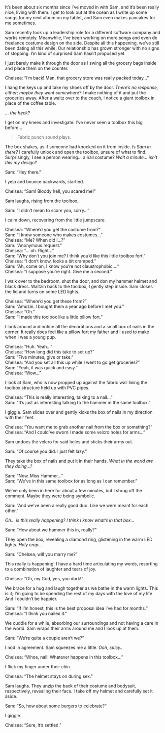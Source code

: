 It’s been about six months since I’ve moved in with Sam, and it’s been really nice, living with them. I get to look out at the ocean as I write up some songs for my next album on my tablet, and Sam even makes pancakes for me sometimes. 

Sam recently took up a leadership role for a different software company and works remotely. Meanwhile, I’ve been working on more songs and even do freelance costume design on the side. Despite all this happening, we’ve still been dating all this while. Our relationship has grown stronger with no signs of stopping. I’m kind of surprised Sam hasn’t proposed yet.

I just barely make it through the door as I swing all the grocery bags inside and place them on the counter.

Chelsea: “I’m back! Man, that grocery store was really packed today…”

I hang the keys up and take my shoes off by the door. *There’s no response, either; maybe they went somewhere?* I make nothing of it and put the groceries away. After a waltz over to the couch, I notice a giant toolbox in place of the coffee table.

*… the heck?*

I get on my knees and investigate. I’ve never seen a toolbox this big before…

> Fabric punch sound plays.
> 

The box shakes, as if someone had knocked on it from inside. *Is Sam in there?* I carefully unlock and open the toolbox, unsure of what to find. Surprisingly, I see a person wearing… a nail costume? *Wait a minute… isn’t this my design?*

Sam: “Hey there.”

I yelp and bounce backwards, startled.

Chelsea: “Sam! Bloody hell, you scared me!”

Sam laughs, rising from the toolbox.

Sam: “I didn’t mean to scare you, sorry…”

I calm down, recovering from the little jumpscare.

Chelsea: “Where’d you get the costume from?”  
Sam: “I know someone who makes costumes…”  
Chelsea: “Me? When did I…?”  
Sam: “Anonymous request.”  
Chelsea: “… oh. Right…”  
Sam: “Why don’t you join me? I think you’d like this little toolbox fort.”  
Chelsea: “I don’t know, looks a bit cramped.”  
Sam: “Ah, come on, I know you’re not claustrophobic….”  
Chelsea: “I suppose you’re right. Give me a second.”

I walk over to the bedroom, shut the door, and don my hammer helmet and black dress. Waltzin back to the toolbox, I gently step inside. Sam closes the lid and turns on some LED lights.

Chelsea: “Where’d you get these from?”  
Sam: “Amozin. I bought them a year ago before I met you.”  
Chelsea: “Oh.”  
Sam: “I made this toolbox like a little pillow fort.”

I look around and notice all the decorations and a small box of nails in the corner. It really does feel like a pillow fort my father and I used to make when I was a young pup.

Chelsea: “Huh. Yeah…”  
Chelsea: “How long did this take to set up?”  
Sam: “Five minutes, give or take.”  
Chelsea: “And you set all this up while I went to go get groceries?”  
Sam: “Yeah, it was quick and easy.”  
Chelsea: “Wow…”  

I look at Sam, who is now propped up against the fabric wall lining the toolbox structure held up with PVC pipes.

Chelsea: “This is really interesting, talking to a nail…”  
Sam: “It’s just as interesting talking to the hammer in the same toolbox.”

I giggle. Sam slides over and gently kicks the box of nails in my direction with their feet.

Chelsea: “You want me to grab another nail from the box or something?”  
Chelsea: “And I could’ve sworn I made some velcro holes for arms…”

Sam undoes the velcro for said holes and sticks their arms out.

Sam: “Of course you did. I just felt lazy.”

They take the box of nails and put it in their hands. *What in the world are they doing…?*

Sam: “Now, Miss Hammer…”  
Sam: “We’ve in this same toolbox for as long as I can remember.”

We’ve only been in here for about a few minutes, but I shrug off the comment. Maybe they were being symbolic.

Sam: “And we’ve been a really good duo. Like we were meant for each other.”

*Oh… is this really happening? I think I know what’s in that box…*

Sam: “How about we hammer this in, really?”

They open the box, revealing a diamond ring, glistening in the warm LED lights. *Holy crap…*

Sam: “Chelsea, will you marry me?”

This really is happening! I have a hard time articulating my words, resorting to a combination of laughter and tears of joy.

Chelsea: “Oh, my God, yes, you dork!”

We brace for a hug and laugh together as we bathe in the warm lights. This is it; I’m going to be spending the rest of my days with the love of my life. And I couldn’t be happier.

Sam: “If I’m honest, this is the best proposal idea I’ve had for months.”  
Chelsea: “I think you nailed it.”

We cuddle for a while, absorbing our surroundings and not having a care in the world. Sam wraps their arms around me and I look up at them.

Sam: “We’re quite a couple aren’t we?”

I nod in agreement. Sam squeezes me a little. *Ooh, spicy…*

Chelsea: “Whoa, nail! Whatever happens in this toolbox…”

I flick my finger under their chin.

Chelsea: “The helmet stays on during sex.”

Sam laughs. They unzip the back of their costume and bodysuit, respectively, revealing their face. I take off my helmet and carefully set it aside.

Sam: “So, how about some burgers to celebrate?”

I giggle.

Chelsea: “Sure, it’s settled.”